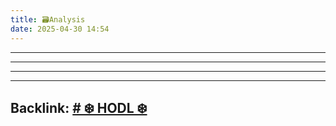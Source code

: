 ```yaml
---
title: 🗃️Analysis
date: 2025-04-30 14:54
---
```


----







----

----

----
Backlink: [# ❄️ HODL ❄️](/index)
----
